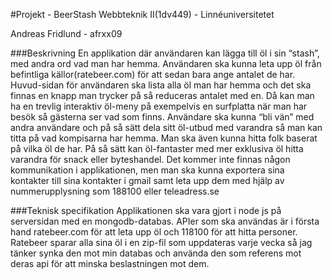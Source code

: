 #Projekt - BeerStash
Webbteknik II(1dv449) - Linnéuniversitetet

Andreas Fridlund - afrxx09

###Beskrivning
En applikation där användaren kan lägga till öl i sin “stash”, med andra ord vad man har hemma. Användaren ska kunna leta upp öl från befintliga källor(ratebeer.com) för att sedan bara ange antalet de har. Huvud-sidan för användaren ska lista alla öl man har hemma och det ska finnas en knapp man trycker på så reduceras antalet med en. Då kan man ha en trevlig interaktiv öl-meny på exempelvis en surfplatta när man har besök så gästerna ser vad som finns.
Användare ska kunna “bli vän” med andra användare och på så sätt dela sitt öl-utbud med varandra så man kan titta på vad kompisarna har hemma.
Man ska även kunna hitta folk baserat på vilka öl de har. På så sätt kan öl-fantaster med mer exklusiva öl hitta varandra för snack eller byteshandel.
Det kommer inte finnas någon kommunikation i applikationen, men man ska kunna exportera sina kontakter till sina kontakter i gmail samt leta upp dem med hjälp av nummerupplysning som 188100 eller teleadress.se

###Teknisk specifikation
Applikationen ska vara gjort i node js på serversidan med en mongodb-databas.
APIer som ska användas är i första hand ratebeer.com för att leta upp öl och 118100 för att hitta personer. Ratebeer sparar alla sina öl i en zip-fil som uppdateras varje vecka så jag tänker synka den mot min databas och använda den som referens mot deras api för att minska beslastningen mot dem.
